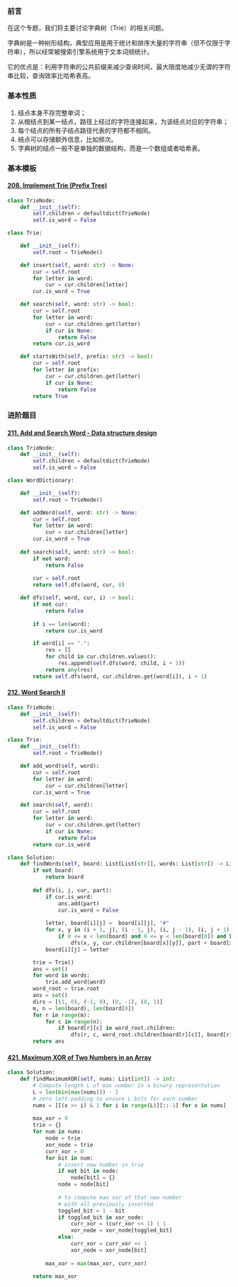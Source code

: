 ### 前言

在这个专题，我们将主要讨论字典树（Trie）的相关问题。

字典树是一种树形结构，典型应用是用于统计和排序大量的字符串（但不仅限于字符串），所以经常被搜索引擎系统用于文本词频统计。

它的优点是：利用字符串的公共前缀来减少查询时间，最大限度地减少无谓的字符串比较，查询效率比哈希表高。

### 基本性质

1. 结点本身不存完整单词；
2. 从根结点到某一结点，路径上经过的字符连接起来，为该结点对应的字符串；
3. 每个结点的所有子结点路径代表的字符都不相同。
4. 结点可以存储额外信息，比如频次。
5. 字典树的结点一般不是单独的数据结构，而是一个数组或者哈希表。

### 基本模板

#### [208. Implement Trie (Prefix Tree)](https://leetcode.com/problems/implement-trie-prefix-tree/)

```python
class TrieNode:
    def __init__(self):
        self.children = defaultdict(TrieNode)
        self.is_word = False

class Trie:

    def __init__(self):
        self.root = TrieNode()

    def insert(self, word: str) -> None:
        cur = self.root
        for letter in word:
            cur = cur.children[letter]
        cur.is_word = True

    def search(self, word: str) -> bool:
        cur = self.root
        for letter in word:
            cur = cur.children.get(letter)
            if cur is None:
                return False
        return cur.is_word

    def startsWith(self, prefix: str) -> bool:
        cur = self.root
        for letter in prefix:
            cur = cur.children.get(letter)
            if cur is None:
                return False
        return True
```

### 进阶题目

#### [211. Add and Search Word - Data structure design](https://leetcode.com/problems/add-and-search-word-data-structure-design/)

```python
class TrieNode:
    def __init__(self):
        self.children = defaultdict(TrieNode)
        self.is_word = False

class WordDictionary:

    def __init__(self):
        self.root = TrieNode()

    def addWord(self, word: str) -> None:
        cur = self.root
        for letter in word:
            cur = cur.children[letter]
        cur.is_word = True
        
    def search(self, word: str) -> bool:
        if not word:
            return False
        
        cur = self.root
        return self.dfs(word, cur, 0)

    def dfs(self, word, cur, i) -> bool:
        if not cur:
            return False
        
        if i == len(word):
            return cur.is_word

        if word[i] == ".":
            res = []
            for child in cur.children.values():
                res.append(self.dfs(word, child, i + 1))
            return any(res)
        return self.dfs(word, cur.children.get(word[i]), i + 1)
```

#### [212. Word Search II](https://leetcode.com/problems/word-search-ii/)

```python
class TrieNode:
    def __init__(self):
        self.children = defaultdict(TrieNode)
        self.is_word = False

class Trie:
    def __init__(self):
        self.root = TrieNode()

    def add_word(self, word):
        cur = self.root
        for letter in word:
            cur = cur.children[letter]
        cur.is_word = True

    def search(self, word):
        cur = self.root
        for letter in word:
            cur = cur.children.get(letter)
            if cur is None:
                return False
        return cur.is_word

class Solution:     
    def findWords(self, board: List[List[str]], words: List[str]) -> List[str]:
        if not board:
            return board
        
        def dfs(i, j, cur, part):
            if cur.is_word:
                ans.add(part)
                cur.is_word = False
            
            letter, board[i][j] =  board[i][j], "#"
            for x, y in (i + 1, j), (i - 1, j), (i, j - 1), (i, j + 1):
                if 0 <= x < len(board) and 0 <= y < len(board[0]) and board[x][y] in cur.children:
                    dfs(x, y, cur.children[board[x][y]], part + board[x][y])
            board[i][j] = letter

        trie = Trie()
        ans = set()
        for word in words:
            trie.add_word(word)
        word_root = trie.root
        ans = set()
        dirs = [(1, 0), (-1, 0), (0, -1), (0, 1)]
        m, n = len(board), len(board[0])
        for r in range(m):
            for c in range(n):
                if board[r][c] in word_root.children:
                    dfs(r, c, word_root.children[board[r][c]], board[r][c])
        return ans
```

#### [421. Maximum XOR of Two Numbers in an Array](https://leetcode.com/problems/maximum-xor-of-two-numbers-in-an-array/)

```python
class Solution:
    def findMaximumXOR(self, nums: List[int]) -> int:
        # Compute length L of max number in a binary representation
        L = len(bin(max(nums))) - 2
        # zero left-padding to ensure L bits for each number
        nums = [[(x >> i) & 1 for i in range(L)][::-1] for x in nums]
        
        max_xor = 0
        trie = {}
        for num in nums:
            node = trie
            xor_node = trie
            curr_xor = 0
            for bit in num:
                # insert new number in trie
                if not bit in node:
                    node[bit] = {}
                node = node[bit]
                
                # to compute max xor of that new number 
                # with all previously inserted
                toggled_bit = 1 - bit
                if toggled_bit in xor_node:
                    curr_xor = (curr_xor << 1) | 1
                    xor_node = xor_node[toggled_bit]
                else:
                    curr_xor = curr_xor << 1
                    xor_node = xor_node[bit]
                    
            max_xor = max(max_xor, curr_xor)

        return max_xor
```